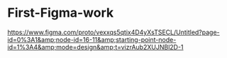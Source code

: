 # First-Figma-work
https://www.figma.com/proto/vexxqs5qtix4D4yXsTSECL/Untitled?page-id=0%3A1&amp;node-id=16-11&amp;starting-point-node-id=1%3A4&amp;mode=design&amp;t=vizrAub2XUJNBl2D-1
